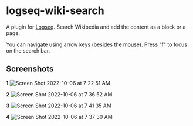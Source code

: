 # logseq-wiki-search

A plugin for [Logseq](https://logseq.com/). Search Wikipedia and add the content as a block or a page.

You can navigate using arrow keys (besides the mouse). Press "f" to focus on the search bar.

## Screenshots

**1**
![Screen Shot 2022-10-06 at 7 22 51 AM](https://user-images.githubusercontent.com/59225760/194188275-fd993335-a68a-4b67-9d70-a39b200f49f0.jpg)

**2**
![Screen Shot 2022-10-06 at 7 36 52 AM](https://user-images.githubusercontent.com/59225760/194188282-95499fb9-1314-4de4-9477-0dc3dc57fb0d.jpg)

**3**
![Screen Shot 2022-10-06 at 7 41 35 AM](https://user-images.githubusercontent.com/59225760/194188675-ec3193de-e655-42d9-9914-282f420bde89.jpg)

**4**
![Screen Shot 2022-10-06 at 7 37 30 AM](https://user-images.githubusercontent.com/59225760/194188294-d8a7bf9b-1c67-47ac-88cd-a5c7f9058066.jpg)
